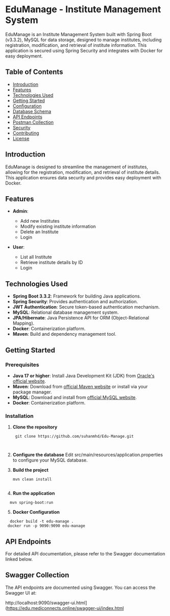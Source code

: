 # EduManage - Institute Management System
EduManage is an Institute Management System built with Spring Boot (v3.3.2), MySQL for data storage, designed to manage institutes, including registration, modification, and retrieval of institute information. This application is secured using Spring Security and integrates with Docker for easy deployment.
## Table of Contents

- [Introduction](#introduction)
- [Features](#features)
- [Technologies Used](#TechnologiesUsed)
- [Getting Started](#getting-started)
- [Configuration](#Installation)
- [Database Schema](#Installation)
- [API Endpoints](#APIEndpoints)
- [Postman Collection](#PostmanCollection)
- [Security](#security)
- [Contributing](#contributing)
- [License](#license)

## Introduction

EduManage is designed to streamline the management of institutes, allowing for the registration, modification, and retrieval of institute details. This application ensures data security and provides easy deployment with Docker.

## Features

- **Admin**:
  - Add new Institutes
  - Modify existing institute information
  - Delete an Institute
  - Login

- **User**:
  - List all Institute
  - Retrieve institute details by ID
  - Login

## Technologies Used

- **Spring Boot 3.3.2**: Framework for building Java applications.
- **Spring Security**: Provides authentication and authorization.
- **JWT Authentication**: Secure token-based authentication mechanism.
- **MySQL**: Relational database management system.
- **JPA/Hibernate**: Java Persistence API for ORM (Object-Relational Mapping).
- **Docker**:  Containerization platform.
- **Maven**: Build and dependency management tool.

## Getting Started

### Prerequisites

- **Java 17 or higher**: Install Java Development Kit (JDK) from [Oracle's official website](https://www.oracle.com/java/technologies/javase-jdk17-downloads.html).
- **Maven**: Download from [official Maven website](https://maven.apache.org/download.cgi) or install via your package manager.
- **MySQL**: Download and install from [official MySQL website](https://dev.mysql.com/downloads/).
- **Docker**: Containerization platform.

### Installation

1. **Clone the repository**

   ```
    git clone https://github.com/suhanmhd/Edu-Manage.git
   
  

2. **Configure the database**
    Edit src/main/resources/application.properties to configure your MySQL database.
   
3. **Build the project**
   ```
   mvn clean install
 
4. **Run the application**
```
  mvn spring-boot:run
`````
5. **Docker Configuration**
```
  docker build -t edu-manage .
 docker run -p 9090:9090 edu-manage
```

## API Endpoints
For detailed API documentation, please refer to the Swagger documentation linked below.

## Swagger Collection
The API endpoints are documented using Swagger. You can access the Swagger UI at:

  http://localhost:9090/swagger-ui.html](https://edu.mediconnects.online/swagger-ui/index.html
  




    
